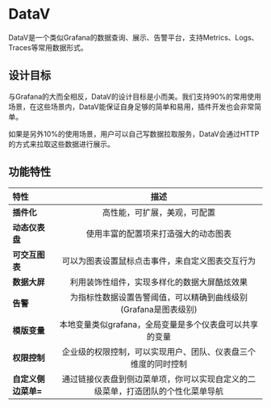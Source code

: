 # DataV

DataV是一个类似Grafana的数据查询、展示、告警平台，支持Metrics、Logs、Traces等常用数据形式。

## 设计目标
与Grafana的大而全相反，DataV的设计目标是小而美。我们支持90%的常用使用场景，在这些场景内，DataV能保证自身足够的简单和易用，插件开发也会非常简单。

如果是另外10%的使用场景，用户可以自己写数据拉取服务，DataV会通过HTTP的方式来拉取这些数据进行展示。


## 功能特性

| 特性  |  描述  |
|:------|:------------:|
| **插件化** | 高性能，可扩展，美观，可配置 | 
| **动态仪表盘** | 使用丰富的配置项来打造强大的动态图表 | 
| **可交互图表** | 可以为图表设置鼠标点击事件，来自定义图表交互行为 |
| **数据大屏** | 利用装饰性组件，实现多样化的数据大屏酷炫效果 | 
| **告警** | 为指标性数据设置告警阈值，可以精确到曲线级别(Grafana是图表级别) |
| **模版变量** | 本地变量类似grafana，全局变量是多个仪表盘可以共享的变量 | 
| **权限控制** | 企业级的权限控制，可以实现用户、团队、仪表盘三个维度的同时控制 | 
| **自定义侧边菜单=** |  通过链接仪表盘到侧边菜单项，你可以实现自定义的二级菜单，打造团队的个性化菜单导航 | 

